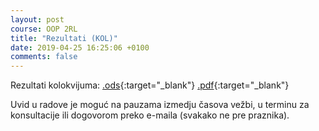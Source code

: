 ```yaml
---
layout: post
course: OOP 2RL
title: "Rezultati (KOL)"
date: 2019-04-25 16:25:06 +0100
comments: false
---
```


Rezultati kolokvijuma: 
[.ods](/courses/oop/results/2019/oop_kol_2019.ods){:target="_blank"} 
[.pdf](/courses/oop/results/2019/oop_kol_2019.pdf){:target="_blank"}

Uvid u radove je moguć na pauzama izmedju časova vežbi, u terminu za konsultacije ili dogovorom preko e-maila (svakako ne pre praznika).
